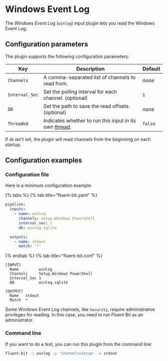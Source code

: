 # Windows Event Log

The _Windows Event Log_ (`winlog`) input plugin lets you read the Windows Event Log.

## Configuration parameters

The plugin supports the following configuration parameters:

| Key            | Description                                                                                             | Default |
|----------------|---------------------------------------------------------------------------------------------------------|---------|
| `Channels`     | A comma-separated list of channels to read from.                                                        | _none_  |
| `Interval_Sec` | Set the polling interval for each channel. (optional)                                                   | `1`     |
| `DB`           | Set the path to save the read offsets. (optional)                                                       | _none_  |
| `Threaded`     | Indicates whether to run this input in its own [thread](../../administration/multithreading.md#inputs). | `false` |

If `db` isn't set, the plugin will read channels from the beginning on each startup.

## Configuration examples

### Configuration file

Here is a minimum configuration example.

{% tabs %}
{% tab title="fluent-bit.yaml" %}

```yaml
pipeline:
  inputs:
    - name: winlog
      channels: setup,Windows Powershell
      interval_sec: 1
      db: winlog.sqlite

  outputs:
    - name: stdout
      match: '*'
```

{% endtab %}
{% tab title="fluent-bit.conf" %}

```text
[INPUT]
  Name         winlog
  Channels     Setup,Windows PowerShell
  Interval_Sec 1
  DB           winlog.sqlite

[OUTPUT]
  Name   stdout
  Match  *
```

Some Windows Event Log channels, like `Security`, require administrative privileges for reading. In this case, you need to run Fluent Bit as an administrator.

### Command line

If you want to do a test, you can run this plugin from the command line:

```bash
fluent-bit -i winlog -p 'channels=Setup' -o stdout
```